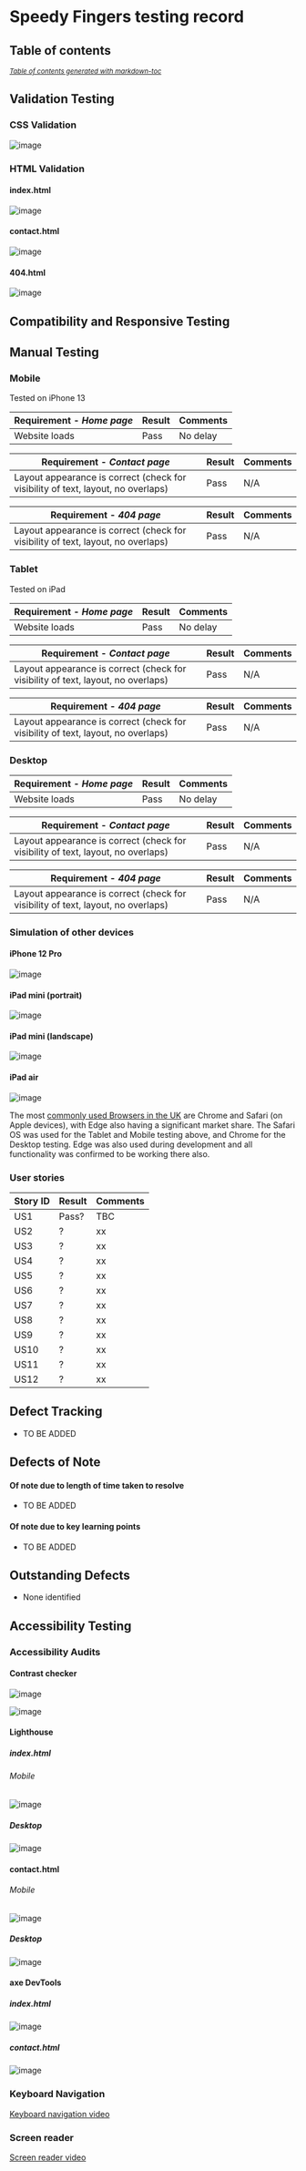 # Speedy Fingers testing record

## Table of contents



<small><i><a href='http://ecotrust-canada.github.io/markdown-toc/'>Table of contents generated with markdown-toc</a></i></small>


## Validation Testing

### CSS Validation

![image](https://github.com/jenniewillson/speedy-fingers/assets/127458925/b0d3d58c-21ab-4241-9df9-eeb739159ce8)


### HTML Validation

#### index.html
![image](https://github.com/jenniewillson/speedy-fingers/assets/127458925/f7b77b58-70d6-4a07-a9d0-54d393b4e03b)

#### contact.html
![image](https://github.com/jenniewillson/speedy-fingers/assets/127458925/d3acdd98-c3b5-4696-a418-4987fef79177)

#### 404.html
![image](https://github.com/jenniewillson/speedy-fingers/assets/127458925/b76c9a9a-a8c2-4a14-968a-1c8a35763e24)

## Compatibility and Responsive Testing

## Manual Testing

### Mobile

Tested on iPhone 13

|Requirement - *Home page*|Result|Comments|
|-------|-------|-------|
|Website loads|Pass|No delay|

|Requirement - *Contact page*|Result|Comments|
|-------|-------|-------|
|Layout appearance is correct (check for visibility of text, layout, no overlaps)|Pass|N/A|

|Requirement - *404 page*|Result|Comments|
|-------|-------|-------|
|Layout appearance is correct (check for visibility of text, layout, no overlaps)|Pass|N/A|

### Tablet

Tested on iPad

|Requirement - *Home page*|Result|Comments|
|-------|-------|-------|
|Website loads|Pass|No delay|


|Requirement - *Contact page*|Result|Comments|
|-------|-------|-------|
|Layout appearance is correct (check for visibility of text, layout, no overlaps)|Pass|N/A|


|Requirement - *404 page*|Result|Comments|
|-------|-------|-------|
|Layout appearance is correct (check for visibility of text, layout, no overlaps)|Pass|N/A|


### Desktop
|Requirement - *Home page*|Result|Comments|
|-------|-------|-------|
|Website loads|Pass|No delay|

|Requirement - *Contact page*|Result|Comments|
|-------|-------|-------|
|Layout appearance is correct (check for visibility of text, layout, no overlaps)|Pass|N/A|

|Requirement - *404 page*|Result|Comments|
|-------|-------|-------|
|Layout appearance is correct (check for visibility of text, layout, no overlaps)|Pass|N/A|


### Simulation of other devices

#### iPhone 12 Pro
![image](https://github.com/jenniewillson/speedy-fingers/assets/127458925/2173f5c4-31cf-4068-a2ac-6a44ebed7fba)

#### iPad mini (portrait)
![image](https://github.com/jenniewillson/speedy-fingers/assets/127458925/755fc49d-40ef-4de9-8100-54e93c42d78b)

#### iPad mini (landscape)

![image](https://github.com/jenniewillson/speedy-fingers/assets/127458925/aca02119-4f8b-4b75-8e49-358f7e1fb34d)

#### iPad air

![image](https://github.com/jenniewillson/speedy-fingers/assets/127458925/876f6aee-debd-40e1-b0c3-b70e1c50fdbd)

The most [commonly used Browsers in the UK](https://www.statista.com/statistics/421625/web-browser-market-share-in-the-united-kingdom-uk/#:~:text=The%20Chrome%20web%20browser%20from%20Google%20is%20the,the%208.53%20percent%20held%20by%20third%20place%20Edge.) are Chrome and Safari (on Apple devices), with Edge also having a significant market share. The Safari OS was used for the Tablet and Mobile testing above, and Chrome for the Desktop testing. Edge was also used during development and all functionality was confirmed to be working there also.

### User stories
|Story ID|Result|Comments|
|-------|-------|-------|
|US1|Pass?|TBC|
|US2|?|xx|
|US3|?|xx|
|US4|?|xx|
|US5|?|xx|
|US6|?|xx|
|US7|?|xx|
|US8|?|xx|
|US9|?|xx|
|US10|?|xx|
|US11|?|xx|
|US12|?|xx|

## Defect Tracking

- TO BE ADDED

## Defects of Note

#### Of note due to length of time taken to resolve
- TO BE ADDED

#### Of note due to key learning points
- TO BE ADDED

## Outstanding Defects
- None identified

## Accessibility Testing

### Accessibility Audits

#### Contrast checker
![image](https://github.com/jenniewillson/speedy-fingers/assets/127458925/03c00567-2b28-44fc-bdaa-ebfac3cf2e2b)

![image](https://github.com/jenniewillson/speedy-fingers/assets/127458925/5fdd29b0-b8e1-47f1-8b96-68735f71e1b6)


#### Lighthouse

##### index.html
###### Mobile
![image](https://github.com/jenniewillson/speedy-fingers/assets/127458925/feddc1f9-22cc-4e27-ab57-047b49aaff38)
##### Desktop
![image](https://github.com/jenniewillson/speedy-fingers/assets/127458925/adf1fc61-a6b3-417c-968d-b76136278080)

#### contact.html
###### Mobile
![image](https://github.com/jenniewillson/speedy-fingers/assets/127458925/8e2b9769-c284-42fd-8a19-b41ad6e3df65)
##### Desktop
![image](https://github.com/jenniewillson/speedy-fingers/assets/127458925/a37f4e9d-3210-4842-9348-7a677983e7a7)

#### axe DevTools

##### index.html
![image](https://github.com/jenniewillson/speedy-fingers/assets/127458925/023d1e18-7082-4bec-b3a1-34907397d34f)

##### contact.html
![image](https://github.com/jenniewillson/speedy-fingers/assets/127458925/41939cce-ac3d-40b1-9cd8-7ce24941e544)


### Keyboard Navigation

[Keyboard navigation video](https://github.com/jenniewillson/speedy-fingers/assets/127458925/c2b74efb-deb5-464f-a3f3-907a86d6e2a9)

### Screen reader

[Screen reader video](https://github.com/jenniewillson/speedy-fingers/assets/127458925/6fb45622-d3a9-424a-b2b2-bbc102befa01)


